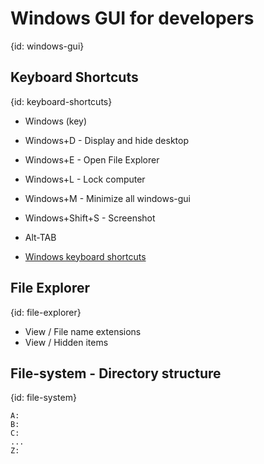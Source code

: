 # Windows GUI for developers
{id: windows-gui}

## Keyboard Shortcuts
{id: keyboard-shortcuts}

* Windows (key)
* Windows+D - Display and hide desktop
* Windows+E - Open File Explorer
* Windows+L - Lock computer
* Windows+M - Minimize all windows-gui
* Windows+Shift+S - Screenshot
* Alt-TAB

* [Windows keyboard shortcuts](https://support.microsoft.com/en-us/help/12445/windows-keyboard-shortcuts)

## File Explorer
{id: file-explorer}

* View / File name extensions
* View / Hidden items

## File-system - Directory structure
{id: file-system}

```
A:
B:
C:
...
Z:
```
